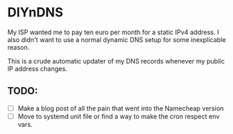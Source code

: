 # DIYnDNS
My ISP wanted me to pay ten euro per month for a static IPv4 address. I also didn't want to use a normal dynamic DNS setup for some inexplicable reason.

This is a crude automatic updater of my DNS records whenever my public IP
address changes.


## TODO:
 - [ ] Make a blog post of all the pain that went into the Namecheap version
 - [ ] Move to systemd unit file or find a way to make the cron respect env
     vars.
